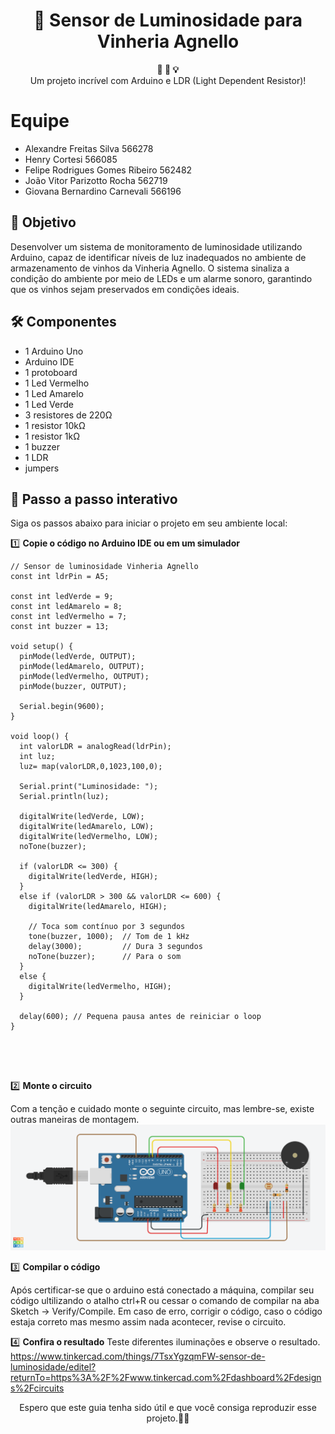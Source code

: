 <h1 align="center">🚀 Sensor de Luminosidade para Vinheria Agnello</h1>

<div align="center">
  <strong>🚨 🔧 💡</strong>
</div>
<div align="center">
  Um projeto incrível com Arduino e LDR (Light Dependent Resistor)!
</div>

# Equipe
- Alexandre Freitas Silva 566278
- Henry Cortesi 566085
- Felipe Rodrigues Gomes Ribeiro 562482
- João Vitor Parizotto Rocha 562719
- Giovana Bernardino Carnevali 566196

## 🎯 Objetivo
Desenvolver um sistema de monitoramento de luminosidade utilizando Arduino, capaz de identificar níveis de luz inadequados no ambiente de armazenamento de vinhos da Vinheria Agnello. O sistema sinaliza a condição do ambiente por meio de LEDs e um alarme sonoro, garantindo que os vinhos sejam preservados em condições ideais.

## 🛠️ Componentes
- 1 Arduino Uno
- Arduino IDE
- 1 protoboard
- 1 Led Vermelho
- 1 Led Amarelo
- 1 Led Verde
- 3 resistores de 220Ω
- 1 resistor 10kΩ
- 1 resistor 1kΩ
- 1 buzzer
- 1 LDR
- jumpers

## 📝 Passo a passo interativo

Siga os passos abaixo para iniciar o projeto em seu ambiente local:

1️⃣ **Copie o código no Arduino IDE ou em um simulador**

```
// Sensor de luminosidade Vinheria Agnello
const int ldrPin = A5;

const int ledVerde = 9;
const int ledAmarelo = 8;
const int ledVermelho = 7;
const int buzzer = 13;

void setup() {
  pinMode(ledVerde, OUTPUT);
  pinMode(ledAmarelo, OUTPUT);
  pinMode(ledVermelho, OUTPUT);
  pinMode(buzzer, OUTPUT);

  Serial.begin(9600);
}

void loop() {
  int valorLDR = analogRead(ldrPin);
  int luz;
  luz= map(valorLDR,0,1023,100,0);

  Serial.print("Luminosidade: ");
  Serial.println(luz);

  digitalWrite(ledVerde, LOW);
  digitalWrite(ledAmarelo, LOW);
  digitalWrite(ledVermelho, LOW);
  noTone(buzzer); 

  if (valorLDR <= 300) {
    digitalWrite(ledVerde, HIGH);
  }
  else if (valorLDR > 300 && valorLDR <= 600) {
    digitalWrite(ledAmarelo, HIGH);
    
    // Toca som contínuo por 3 segundos
    tone(buzzer, 1000);  // Tom de 1 kHz
    delay(3000);         // Dura 3 segundos
    noTone(buzzer);      // Para o som
  }
  else {
    digitalWrite(ledVermelho, HIGH);
  }

  delay(600); // Pequena pausa antes de reiniciar o loop
}





```


2️⃣ **Monte o circuito**

   Com a tenção e cuidado monte o seguinte circuito, mas lembre-se, existe outras maneiras de montagem.
    ![Sensor de Luminosidade](sensor.png)


3️⃣ **Compilar o código**

   Após certificar-se que o arduino está conectado a máquina, compilar seu código ultilizando o atalho ctrl+R ou cessar o comando de compilar na aba Sketch -> Verify/Compile. Em caso de erro, corrigir o código, caso o código estaja correto mas mesmo assim nada acontecer, revise o circuito.


4️⃣ **Confira o resultado**
Teste diferentes iluminações e observe o resultado.
https://www.tinkercad.com/things/7TsxYgzqmFW-sensor-de-luminosidade/editel?returnTo=https%3A%2F%2Fwww.tinkercad.com%2Fdashboard%2Fdesigns%2Fcircuits


<div align="center">
  Espero que este guia tenha sido útil e que você consiga reproduzir esse projeto.🎉😄
</div>
